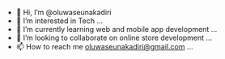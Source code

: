 - 👋 Hi, I’m @oluwaseunakadiri
- 👀 I’m interested in Tech ...
- 🌱 I’m currently learning web and mobile app development ...
- 💞️ I’m looking to collaborate on online store development ...
- 📫 How to reach me oluwaseunakadiri@gmail.com ...

<!---
oluwaseunakadiri/oluwaseunakadiri is a ✨ special ✨ repository because its `README.md` (this file) appears on your GitHub profile.
You can click the Preview link to take a look at your changes.
--->
